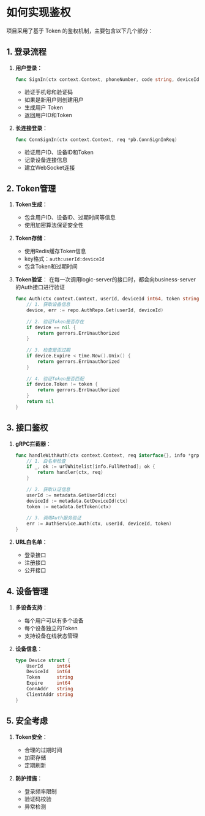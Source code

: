 # 如何实现鉴权

项目采用了基于 Token 的鉴权机制，主要包含以下几个部分：

## 1. 登录流程

1. **用户登录**：

   ```go
   func SignIn(ctx context.Context, phoneNumber, code string, deviceId int64) (bool, int64, string, error)
   ```

   - 验证手机号和验证码
   - 如果是新用户则创建用户
   - 生成用户 Token
   - 返回用户ID和Token

2. **长连接登录**：

   ```go
   func ConnSignIn(ctx context.Context, req *pb.ConnSignInReq)
   ```

   - 验证用户ID、设备ID和Token
   - 记录设备连接信息
   - 建立WebSocket连接

## 2. Token管理

1. **Token生成**：
   - 包含用户ID、设备ID、过期时间等信息
   - 使用加密算法保证安全性

2. **Token存储**：
   - 使用Redis缓存Token信息
   - key格式：`auth:userId:deviceId`
   - 包含Token和过期时间

3. **Token验证**：
   在每一次调用logic-server的接口时，都会向business-server的Auth接口进行验证

   ```go
   func Auth(ctx context.Context, userId, deviceId int64, token string) error {
       // 1. 获取设备信息
       device, err := repo.AuthRepo.Get(userId, deviceId)
       
       // 2. 验证Token是否存在
       if device == nil {
           return gerrors.ErrUnauthorized
       }
       
       // 3. 检查是否过期
       if device.Expire < time.Now().Unix() {
           return gerrors.ErrUnauthorized
       }
       
       // 4. 验证Token是否匹配
       if device.Token != token {
           return gerrors.ErrUnauthorized
       }
       return nil
   }
   ```

## 3. 接口鉴权

1. **gRPC拦截器**：

   ```go
   func handleWithAuth(ctx context.Context, req interface{}, info *grpc.UnaryServerInfo) {
       // 1. 白名单检查
       if _, ok := urlWhitelist[info.FullMethod]; ok {
           return handler(ctx, req)
       }
       
       // 2. 获取认证信息
       userId := metadata.GetUserId(ctx)
       deviceId := metadata.GetDeviceId(ctx)
       token := metadata.GetToken(ctx)
       
       // 3. 调用Auth服务验证
       err := AuthService.Auth(ctx, userId, deviceId, token)
   }
   ```

2. **URL白名单**：
   - 登录接口
   - 注册接口
   - 公开接口

## 4. 设备管理

1. **多设备支持**：
   - 每个用户可以有多个设备
   - 每个设备独立的Token
   - 支持设备在线状态管理

2. **设备信息**：

   ```go
   type Device struct {
       UserId     int64
       DeviceId   int64
       Token      string
       Expire     int64
       ConnAddr   string
       ClientAddr string
   }
   ```

## 5. 安全考虑

1. **Token安全**：
   - 合理的过期时间
   - 加密存储
   - 定期刷新

2. **防护措施**：
   - 登录频率限制
   - 验证码校验
   - 异常检测